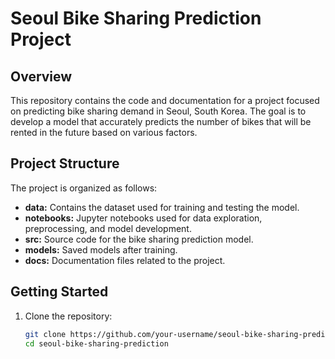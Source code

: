 # Seoul Bike Sharing Prediction Project

## Overview

This repository contains the code and documentation for a project focused on predicting bike sharing demand in Seoul, South Korea. The goal is to develop a model that accurately predicts the number of bikes that will be rented in the future based on various factors.

## Project Structure

The project is organized as follows:

- **data:** Contains the dataset used for training and testing the model.
- **notebooks:** Jupyter notebooks used for data exploration, preprocessing, and model development.
- **src:** Source code for the bike sharing prediction model.
- **models:** Saved models after training.
- **docs:** Documentation files related to the project.

## Getting Started

1. Clone the repository:

   ```bash
   git clone https://github.com/your-username/seoul-bike-sharing-prediction.git
   cd seoul-bike-sharing-prediction
